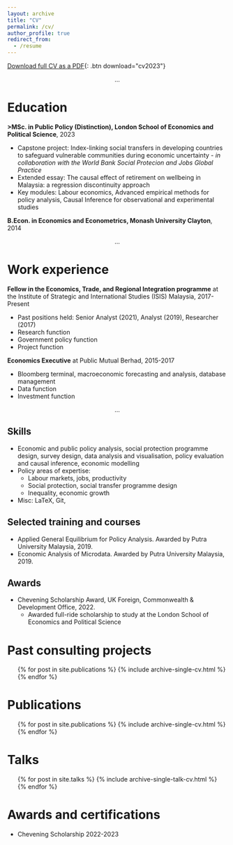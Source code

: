 ```yaml
---
layout: archive
title: "CV"
permalink: /cv/
author_profile: true
redirect_from:
  - /resume
---
```

[Download full CV as a PDF](/files/cv2023.pdf){: .btn download="cv2023"}
<div style="text-align: center;">
  ...
</div>

# Education

  **>MSc. in Public Policy (Distinction), London School of Economics and Political Science**, 2023
  * Capstone project: Index-linking social transfers in developing countries to safeguard vulnerable communities during economic uncertainty - *in collaboration with the World Bank Social Protecion and Jobs Global Practice*
  * Extended essay: The causal effect of retirement on wellbeing in Malaysia: a regression discontinuity approach
  * Key modules: Labour economics, Advanced empirical methods for policy analysis, Causal Inference for observational and experimental studies


  **B.Econ. in Economics and Econometrics, Monash University Clayton**, 2014

<div style="text-align: center;">
  ...
</div>

# Work experience

**Fellow in the Economics, Trade, and Regional Integration programme** at the Institute of Strategic and International Studies (ISIS) Malaysia, 2017-Present
  * Past positions held: Senior Analyst (2021), Analyst (2019), Researcher (2017)
  * Research function
  * Government policy function
  * Project function
  
**Economics Executive** at Public Mutual Berhad, 2015-2017
  * Bloomberg terminal, macroeconomic forecasting and analysis, database management
  * Data function
  * Investment function

<div style="text-align: center;">
  ...
</div>


## Skills
* Economic and public policy analysis, social protection programme design, survey design, data analysis and visualisation, policy evaluation and causal inference, economic modelling
* Policy areas of expertise: 
  * Labour markets, jobs, productivity
  * Social protection, social transfer programme design
  * Inequality, economic growth
* Misc: LaTeX, Git, 

## Selected training and courses
* Applied General Equilibrium for Policy Analysis. Awarded by Putra University
Malaysia, 2019.
* Economic Analysis of Microdata. Awarded by Putra University Malaysia, 2019.

## Awards
* Chevening Scholarship Award, UK Foreign, Commonwealth & Development Office, 2022.
  * Awarded full-ride scholarship to study at the London School of Economics and
Political Science


Past consulting projects
======
  <ul>{% for post in site.publications %}
    {% include archive-single-cv.html %}
  {% endfor %}</ul>
  

Publications
======
  <ul>{% for post in site.publications %}
    {% include archive-single-cv.html %}
  {% endfor %}</ul>
  
Talks
======
  <ul>{% for post in site.talks %}
    {% include archive-single-talk-cv.html %}
  {% endfor %}</ul>
  
Awards and certifications
======
* Chevening Scholarship 2022-2023
